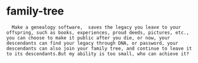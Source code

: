 # family-tree
      Make a genealogy software,  saves the legacy you leave to your offspring, such as books, experiences, proud deeds, pictures, etc., you can choose to make it public after you die, or now, your descendants can find your legacy through DNA, or password, your descendants can also join your family tree, and continue to leave it to its descendants.But my ability is too small, who can achieve it?
